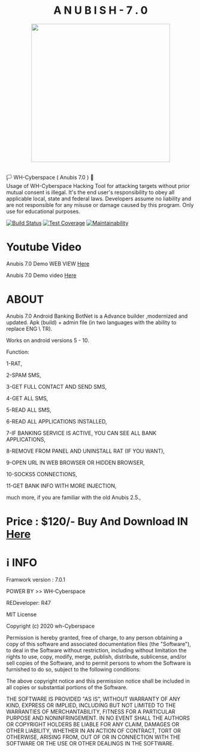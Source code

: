 <h1 align="center"> A N U B I S H - 7 . 0 </h1> 


<p align="center">
<img src="https://i.imgur.com/SJ2vhZA.png" height="370"><br>


<br>
</p>

  🏳 WH-Cyberspace ( Anubis 7.0 ) 🔞
<br>
Usage of WH-Cyberspace Hacking Tool for attacking targets without prior mutual consent is illegal. It's the end user's responsibility to obey all applicable local, state and federal laws. Developers assume no liability and are not responsible for any misuse or damage caused by this program. Only use for educational purposes.
  
[![Build Status](https://travis-ci.org/rapid7/metasploit-framework.svg?branch=master)](https://github.com/wh-Cyberspace/en) [![Test Coverage](https://api.codeclimate.com/v1/badges/943e398e619c09568f3f/test_coverage)](https://github.com/wh-Cyberspace/en) 
[![Maintainability](https://api.codeclimate.com/v1/badges/943e398e619c09568f3f/maintainability)](https://github.com/wh-Cyberspace/en)



# Youtube Video
Anubis 7.0 Demo WEB VIEW  [Here ]( https://www.whcyberspace.com/demo/anubis7/anubis%207.0/login.php "WEB VIEW ")

Anubis 7.0 Demo video  [Here ]( https://www.youtube.com/watch?v=XyDMvnyzWqI "Demo Video")

# ABOUT
Anubis 7.0 Android Banking BotNet is a Advance builder ,modernized and updated. Apk (build) + admin file (in two languages with the ability to replace ENG \ TR).

Works on android versions 5 - 10.

Function:

1-RAT,

2-SPAM SMS,

3-GET FULL CONTACT AND SEND SMS,

4-GET ALL SMS,

5-READ ALL SMS,

6-READ ALL APPLICATIONS INSTALLED,

7-IF BANKING SERVICE IS ACTIVE, YOU CAN SEE ALL BANK APPLICATIONS,

8-REMOVE FROM PANEL AND UNINSTALL RAT (IF YOU WANT),

9-OPEN URL IN WEB BROWSER OR HIDDEN BROWSER,

10-SOCKS5 CONNECTIONS,

11-GET BANK INFO WITH MORE INJECTION,

much more, if you are familiar with the old Anubis 2.5.,


# Price : $120/-  Buy And Download IN [Here ]( https://whcyberspace.com/ "Buy And Download")




# ℹ INFO
Framwork version : 7.0.1 

POWER BY >> WH-Cyberspace  

REDeveloper: R47


MIT License

Copyright (c) 2020 wh-Cyberspace

Permission is hereby granted, free of charge, to any person obtaining a copy
of this software and associated documentation files (the "Software"), to deal
in the Software without restriction, including without limitation the rights
to use, copy, modify, merge, publish, distribute, sublicense, and/or sell
copies of the Software, and to permit persons to whom the Software is
furnished to do so, subject to the following conditions:

The above copyright notice and this permission notice shall be included in all
copies or substantial portions of the Software.

THE SOFTWARE IS PROVIDED "AS IS", WITHOUT WARRANTY OF ANY KIND, EXPRESS OR
IMPLIED, INCLUDING BUT NOT LIMITED TO THE WARRANTIES OF MERCHANTABILITY,
FITNESS FOR A PARTICULAR PURPOSE AND NONINFRINGEMENT. IN NO EVENT SHALL THE
AUTHORS OR COPYRIGHT HOLDERS BE LIABLE FOR ANY CLAIM, DAMAGES OR OTHER
LIABILITY, WHETHER IN AN ACTION OF CONTRACT, TORT OR OTHERWISE, ARISING FROM,
OUT OF OR IN CONNECTION WITH THE SOFTWARE OR THE USE OR OTHER DEALINGS IN THE
SOFTWARE.

